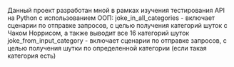 Данный проект разработан мной в рамках изучения тестирования API на Python с использованием ООП:
joke_in_all_categories - включает сценарии по отправке запросов, с целью получения категорий шуток с Чаком Норрисом, а также выводит все 16 категорий шуток
joke_from_input_category - включает сценарии по отправке запросов, с целью получения шутки по определенной категории (если такая категория есть)
